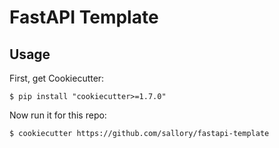 # FastAPI Template

## Usage

First, get Cookiecutter:

    $ pip install "cookiecutter>=1.7.0"

Now run it for this repo:

    $ cookiecutter https://github.com/sallory/fastapi-template